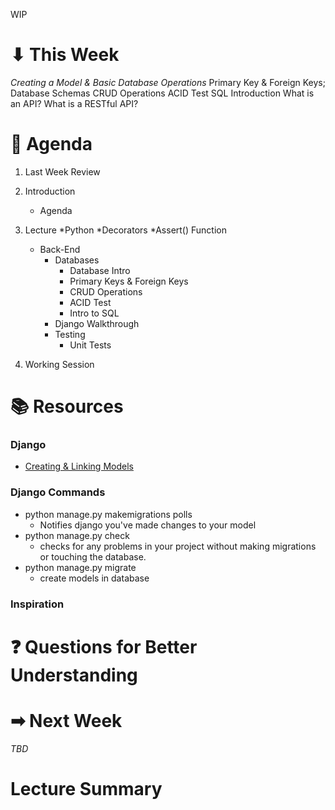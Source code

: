 WIP
# ⬇ This Week
_Creating a Model & Basic Database Operations_
Primary Key & Foreign Keys; Database Schemas
CRUD Operations
ACID Test
SQL Introduction
What is an API? What is a RESTful API?

# 📖 Agenda
1. Last Week Review
2. Introduction
   * Agenda
3. Lecture
   *Python
     *Decorators
     *Assert() Function
   * Back-End
     * Databases
       * Database Intro
       * Primary Keys & Foreign Keys
       * CRUD Operations
       * ACID Test
       * Intro to SQL
     * Django Walkthrough
     * Testing
       * Unit Tests
    
4. Working Session

# 📚 Resources
### Django
* [Creating & Linking Models](https://docs.djangoproject.com/en/4.2/intro/tutorial02/)

### Django Commands
* python manage.py makemigrations polls
  * Notifies django you've made changes to your model
* python manage.py check
  * checks for any problems in your project without making migrations or touching the database.
* python manage.py migrate
  * create models in database

### Inspiration

# ❓ Questions for Better Understanding

# ➡ Next Week
_TBD_

# Lecture Summary
